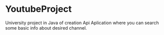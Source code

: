 # YoutubeProject

University project in Java of creation Api Aplication where you can search some basic info about desired channel.
